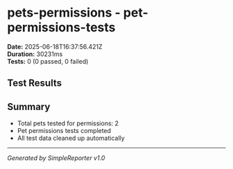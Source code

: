 # pets-permissions - pet-permissions-tests

**Date:** 2025-06-18T16:37:56.421Z  
**Duration:** 30231ms  
**Tests:** 0 (0 passed, 0 failed)

## Test Results



## Summary

- Total pets tested for permissions: 2
- Pet permissions tests completed
- All test data cleaned up automatically

---
*Generated by SimpleReporter v1.0*
